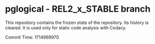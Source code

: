 # pglogical - REL2_x_STABLE branch

This repository contains the frozen state of the repository.
Its history is cleared. It is used only for static code
analysis with Codacy.

Commit Time: 1714969970